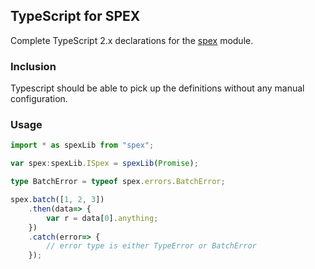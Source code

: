 ## TypeScript for SPEX

Complete TypeScript 2.x declarations for the [spex] module.

### Inclusion

Typescript should be able to pick up the definitions without any manual configuration.

### Usage

```ts
import * as spexLib from "spex";

var spex:spexLib.ISpex = spexLib(Promise);

type BatchError = typeof spex.errors.BatchError;

spex.batch([1, 2, 3])
    .then(data=> {
        var r = data[0].anything;
    })
    .catch(error=> {
        // error type is either TypeError or BatchError
    });
```

[spex]:https://github.com/vitaly-t/spex

